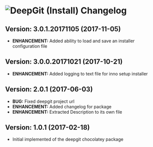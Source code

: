 # ![DeepGit (Install) Changelog](https://img.shields.io/badge/DeepGit%20(Install)-Package%20Changelog-blue.svg?style=for-the-badge)

## Version: 3.0.1.20171105 (2017-11-05)
- **ENHANCEMENT:** Added ability to load and save an installer configuration file

## Version: 3.0.0.20171021 (2017-10-21)
- **ENHANCEMENT:** Added logging to text file for inno setup installer

## Version: 2.0.1 (2017-06-03)
- **BUG:** Fixed deepgit project url
- **ENHANCEMENT:** Added changelog for package
- **ENHANCEMENT:** Extracted Description to its own file

## Version: 1.0.1 (2017-02-18)
- Initial implemented of the deepgit chocolatey package
